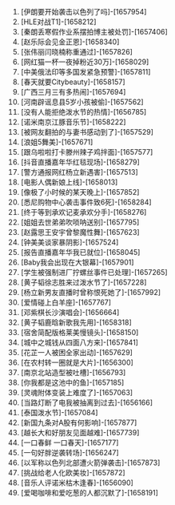 
1. [伊朗要开始袭击以色列了吗]-[1657954]
1. [HLE对战T1]-[1658212]
1. [秦朗丢寒假作业系摆拍博主被处罚]-[1657406]
1. [赵乐际会见金正恩]-[1658340]
1. [张伟丽闫晓楠称重通过]-[1657826]
1. [网红猫一杯一夜掉粉近30万]-[1658029]
1. [中美俄法印等多国发紧急预警]-[1657811]
1. [春天就要Citybeauty]-[1658157]
1. [广西三月三有多热闹]-[1657694]
1. [河南辟谣息县5岁小孩被偷]-[1657562]
1. [没有人能拒绝泼水节的热情]-[1656785]
1. [诺米南京江豚音乐节]-[1658222]
1. [被网友翻拍的与妻书感动到了]-[1657529]
1. [浪姐5舞美]-[1657671]
1. [跟乌啦啦打卡滕州辣子鸡拌面]-[1657577]
1. [抖音直播嘉年华红毯现场]-[1658279]
1. [警方通报网红杨立新遇害]-[1657513]
1. [电影人偶新娘上线]-[1658013]
1. [像极了小时候的某天晚上]-[1657852]
1. [悉尼购物中心袭击事件致6死]-[1658284]
1. [终于等到承欢记麦承欢分手]-[1658276]
1. [姐姐去世弟弟吹唢呐送别]-[1657795]
1. [赵露思王安宇曾黎魔性舞]-[1657623]
1. [钟美美谈家暴阴影]-[1657524]
1. [报告直播嘉年华我已就位]-[1658045]
1. [Baby我会出现在大银幕]-[1657901]
1. [学生被强制进厂拧螺丝事件已处理]-[1657265]
1. [黄子韬徐志胜来过泼水节了]-[1657228]
1. [杨立新男友直播时曾称恨死她了]-[1657992]
1. [爱情碰上白羊座]-[1657767]
1. [邓紫棋长沙演唱会]-[1656664]
1. [黄子韬鹿晗新歌我先用]-[1658318]
1. [宿舍简配版格莱美慢镜头]-[1658150]
1. [城中之城钱从四面八方来]-[1657841]
1. [花芷一人被困全家出动]-[1657629]
1. [在农村转一圈就是大片]-[1656300]
1. [南京北站造型被吐槽]-[1656793]
1. [你我都是这池中的鱼]-[1657185]
1. [灵魂附体变装上难度了]-[1657063]
1. [当路灯断了电我被抽离到过去]-[1656166]
1. [泰国泼水节]-[1657084]
1. [新国九条对A股有何影响]-[1657877]
1. [越长大和好朋友见面越难]-[1657739]
1. [一口春鲜 一口春天]-[1657177]
1. [一句好胖逆袭转场]-[1656247]
1. [以军称以色列北部遭火箭弹袭击]-[1657873]
1. [挑战给老人化欧美妆]-[1657872]
1. [音乐人评诺米枯木逢春]-[1656090]
1. [爱喝咖啡和爱吃葱的人都沉默了]-[1658191]